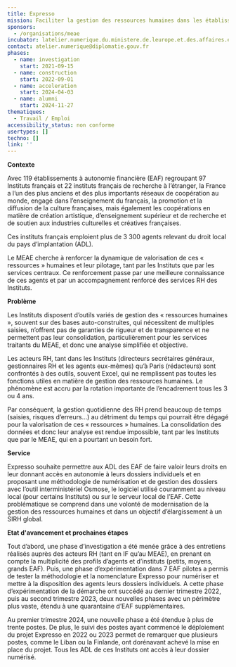 ```yaml
---
title: Expresso
mission: Faciliter la gestion des ressources humaines dans les établissements à autonomie financière
sponsors:
  - /organisations/meae
incubator: latelier.numerique.du.ministere.de.leurope.et.des.affaires.etrangeres
contact: atelier.numerique@diplomatie.gouv.fr
phases:
  - name: investigation
    start: 2021-09-15
  - name: construction
    start: 2022-09-01
  - name: acceleration
    start: 2024-04-03
  - name: alumni
    start: 2024-11-27
thematiques:
  - Travail / Emploi
accessibility_status: non conforme
usertypes: []
techno: []
link: ''
---
```

**Contexte**

Avec 119 établissements à autonomie financière (EAF) regroupant 97 Instituts français et 22 instituts français de recherche à l’étranger, la France a l’un des plus anciens et des plus importants réseaux de coopération au monde, engagé dans l’enseignement du français, la promotion et la diffusion de la culture françaises, mais également les coopérations en matière de création artistique, d’enseignement supérieur et de recherche et de soutien aux industries culturelles et créatives françaises.

Ces instituts français emploient plus de 3 300 agents relevant du droit local du pays d’implantation (ADL).

Le MEAE cherche à renforcer la dynamique de valorisation de ces « ressources » humaines et leur pilotage, tant par les Instituts que par les services centraux. Ce renforcement passe par une meilleure connaissance de ces agents et par un accompagnement renforcé des services RH des Instituts.


**Problème**

Les Instituts disposent d’outils variés de gestion des « ressources humaines », souvent sur des bases auto-construites, qui nécessitent de multiples saisies, n’offrent pas de garanties de rigueur et de transparence et ne permettent pas leur consolidation, particulièrement pour les services traitants du MEAE, et donc une analyse simplifiée et objective.

Les acteurs RH, tant dans les Instituts (directeurs secrétaires généraux, gestionnaires RH et les agents eux-mêmes) qu’à Paris (rédacteurs) sont confrontés à des outils, souvent Excel, qui ne remplissent pas toutes les fonctions utiles en matière de gestion des ressources humaines. Le phénomène est accru par la rotation importante de l’encadrement tous les 3 ou 4 ans.

Par conséquent, la gestion quotidienne des RH prend beaucoup de temps (saisies, risques d’erreurs…) au détriment du temps qui pourrait être dégagé pour la valorisation de ces « ressources » humaines. La consolidation des données et donc leur analyse est rendue impossible, tant par les Instituts que par le MEAE, qui en a pourtant un besoin fort.

**Service**

Expresso souhaite permettre aux ADL des EAF de faire valoir leurs droits en leur donnant accès en autonomie à leurs dossiers individuels et en proposant une méthodologie de numérisation et de gestion des dossiers avec l’outil interministériel Osmose, le logiciel utilisé couramment au niveau local (pour certains Instituts) ou sur le serveur local de l’EAF. Cette problématique se comprend dans une volonté de modernisation de la gestion des ressources humaines et dans un objectif d’élargissement à un SIRH global.


**Etat d'avancement et prochaines étapes**

Tout d’abord, une phase d’investigation a été menée grâce à des entretiens réalisés auprès des acteurs RH (tant en IF qu’au MEAE), en prenant en compte la multiplicité des profils d’agents et d’instituts (petits, moyens, grands EAF). Puis, une phase d’expérimentation dans 7 EAF pilotes a permis de tester la méthodologie et la nomenclature Expresso pour numériser et mettre à la disposition des agents leurs dossiers individuels. A cette phase d’expérimentation de la démarche ont succédé au dernier trimestre 2022, puis au second trimestre 2023, deux nouvelles phases avec un périmètre plus vaste, étendu à une quarantaine d’EAF supplémentaires.

Au premier trimestre 2024, une nouvelle phase a été étendue à plus de trente postes. De plus, le suivi des postes ayant commencé le déploiement du projet Expresso en 2022 ou 2023 permet de remarquer que plusieurs postes, comme le Liban ou la Finlande, ont dorénavant achevé la mise en place du projet. Tous les ADL de ces Instituts ont accès à leur dossier numérisé.